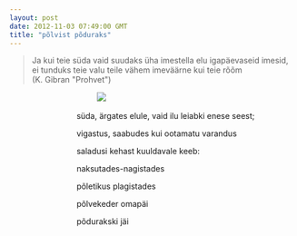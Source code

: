 ```yaml
---
layout: post
date: 2012-11-03 07:49:00 GMT
title: "põlvist põduraks"
---
```

<blockquote>&#13;
<p>Ja kui teie süda vaid suudaks üha imestella elu igapäevaseid imesid, ei tunduks teie valu teile vähem imeväärne kui teie rõõm <br />(K. Gibran "Prohvet")</p>&#13;
</blockquote>&#13;
<p>                                       <img src="http://media.tumblr.com/tumblr_mcwj7d6rap1qjcjk2.jpg" /></p>&#13;
<p>                              süda, ärgates elule, vaid ilu leiabki enese seest;</p>&#13;
<p>                              vigastus, saabudes kui ootamatu varandus </p>&#13;
<p>                              saladusi kehast kuuldavale keeb:</p>&#13;
<p>                              naksutades-nagistades</p>&#13;
<p>                              põletikus plagistades</p>&#13;
<p>                              põlvekeder omapäi</p>&#13;
<p>                              põdurakski jäi </p> 